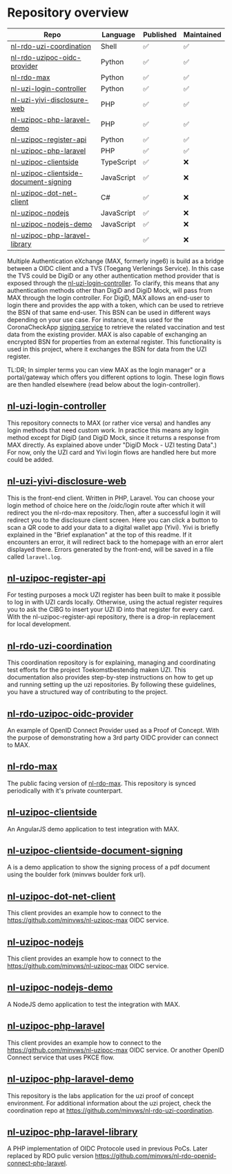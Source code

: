 # Repository overview

| Repo                                                                            | Language   | Published  | Maintained |
|---------------------------------------------------------------------------------|------------|------------|------------|
| [nl-rdo-uzi-coordination](#nl-rdo-uzi-coordination)                             | Shell      | ✅         | ✅         |
| [nl-rdo-uzipoc-oidc-provider](#nl-rdo-uzipoc-oidc-provider)                     | Python     | ✅         | ✅         |
| [nl-rdo-max](#nl-rdo-max)                                                       | Python     | ✅         | ✅         |
| [nl-uzi-login-controller](#nl-uzi-login-controller)                             | Python     | ✅         | ✅         |
| [nl-uzi-yivi-disclosure-web](#nl-uzi-yivi-disclosure-web)                       | PHP        | ✅         | ✅         |
| [nl-uzipoc-php-laravel-demo](#nl-uzipoc-php-laravel-demo)                       | PHP        | ✅         | ✅         |
| [nl-uzipoc-register-api](#nl-uzipoc-register-api)                               | Python     | ✅         | ✅         |
| [nl-uzipoc-php-laravel](#nl-uzipoc-php-laravel)                                 | PHP        | ✅         | ✅         |
| [nl-uzipoc-clientside](#nl-uzipoc-clientside)                                   | TypeScript | ✅         | ❌         |
| [nl-uzipoc-clientside-document-signing](#nl-uzipoc-clientside-document-signing) | JavaScript | ✅         | ❌         |
| [nl-uzipoc-dot-net-client](#nl-uzipoc-dot-net-client)                           | C#         | ✅         | ❌         |
| [nl-uzipoc-nodejs](#nl-uzipoc-nodejs)                                           | JavaScript | ✅         | ❌         |
| [nl-uzipoc-nodejs-demo](#nl-uzipoc-nodejs-demo)                                 | JavaScript | ✅         | ❌         |
| [nl-uzipoc-php-laravel-library](#nl-uzipoc-php-laravel-library)                 |            | ✅         | ❌         |

Multiple Authentication eXchange (MAX, formerly inge6) is build as a bridge between a OIDC client and a TVS (Toegang Verlenings Service). In this case the TVS could be DigiD or any other authentication method provider that is exposed through the [nl-uzi-login-controller](https://github.com/minvws/nl-uzi-login-controller). To clarify, this means that any authentication methods other than DigiD and DigiD Mock, will pass from MAX through the login controller. For DigiD, MAX allows an end-user to login there and provides the app with a token, which can be used to retrieve the BSN of that same end-user. This BSN can be used in different ways depending on your use case. For instance, it was used for the CoronaCheckApp [signing service](https://github.com/minvws/nl-covid19-coronacheck-backend-bizrules-signing-service) to retrieve the related vaccination and test data from the existing provider. MAX is also capable of exchanging an encrypted BSN for properties from an external register. This functionality is used in this project, where it exchanges the BSN for data from the UZI register.

TL:DR; In simpler terms you can view MAX as the login manager" or a portal/gateway which offers you different options to login. These login flows are then handled elsewhere (read below about the login-controller).

## [nl-uzi-login-controller](https://github.com/minvws/nl-uzi-login-controller)

This repository connects to MAX (or rather vice versa) and handles any login methods that need custom work. In practice this means any login method except for DigiD (and DigiD Mock, since it returns a response from MAX directly. As explained above under "DigiD Mock - UZI testing Data".) For now, only the UZI card and Yivi login flows are handled here but more could be added.

## [nl-uzi-yivi-disclosure-web](https://github.com/minvws/nl-uzi-yivi-disclosure-web)

This is the front-end client. Written in PHP, Laravel. You can choose your login method of choice here on the /oidc/login route after which it will redirect you the nl-rdo-max repository. Then, after a successful login it will redirect you to the disclosure client screen. Here you can click a button to scan a QR code to add your data to a digital wallet app (Yivi). Yivi is briefly explained in the "Brief explanation" at the top of this readme. If it encounters an error, it will redirect back to the homepage with an error alert displayed there. Errors generated by the front-end, will be saved in a file called `laravel.log`.

## [nl-uzipoc-register-api](https://github.com/minvws/nl-uzipoc-register-api)

For testing purposes a mock UZI register has been built to make it possible to log in with UZI cards locally. Otherwise, using the actual register requires you to ask the CIBG to insert your UZI ID into that register for every card. With the nl-uzipoc-register-api repository, there is a drop-in replacement for local development.


## [nl-rdo-uzi-coordination](https://github.com/minvws/nl-rdo-uzi-coordination)

This coordination repository is for explaining, managing and coordinating test efforts for the project Toekomstbestendig maken UZI. This documentation also provides step-by-step instructions on how to get up and running setting up the uzi repositories. By following these guidelines, you have a structured way of contributing to the project.

## [nl-rdo-uzipoc-oidc-provider](https://github.com/minvws/nl-rdo-uzipoc-oidc-provider)

An example of OpenID Connect Provider used as a Proof of Concept. With the purpose of demonstrating how a 3rd party OIDC provider can connect to MAX.

## [nl-rdo-max](https://github.com/minvws/nl-rdo-max)

The public facing version of [nl-rdo-max](#nl-rdo-max). This repository is synced periodically with it's private counterpart. 

## [nl-uzipoc-clientside](https://github.com/minvws/nl-uzipoc-clientside)

An AngularJS demo application to test integration with MAX.

## [nl-uzipoc-clientside-document-signing](https://github.com/minvws/nl-uzipoc-clientside-document-signing)

A is a demo application to show the signing process of a pdf document using the boulder fork (minvws boulder fork url).

## [nl-uzipoc-dot-net-client](https://github.com/minvws/nl-uzipoc-dot-net-client?tab=readme-ov-file)

This client provides an example how to connect to the https://github.com/minvws/nl-uzipoc-max OIDC service.

## [nl-uzipoc-nodejs](https://github.com/minvws/nl-uzipoc-nodejs)

This client provides an example how to connect to the https://github.com/minvws/nl-uzipoc-max OIDC service.

## [nl-uzipoc-nodejs-demo](https://github.com/minvws/nl-uzipoc-nodejs-demo)

A NodeJS demo application to test the integration with MAX.

## [nl-uzipoc-php-laravel](https://github.com/minvws/nl-uzipoc-php-laravel)

This client provides an example how to connect to the https://github.com/minvws/nl-uzipoc-max OIDC service. Or another OpenID Connect service that uses PKCE flow.

## [nl-uzipoc-php-laravel-demo](https://github.com/minvws/nl-uzipoc-php-laravel-demo)

This repository is the labs application for the uzi proof of concept environment. For additional information about the uzi project, check the coordination repo at https://github.com/minvws/nl-rdo-uzi-coordination.

## [nl-uzipoc-php-laravel-library](https://github.com/minvws/nl-uzipoc-php-laravel-library?tab=readme-ov-file#readme)

A PHP implementation of OIDC Protocole used in previous PoCs. Later replaced by RDO pulic version https://github.com/minvws/nl-rdo-openid-connect-php-laravel.

